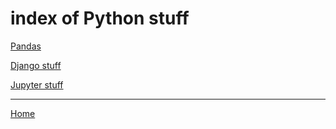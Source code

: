 # index of Python stuff

[Pandas](https://ch3ck3rs.github.io/knowledge_base/python/pandas)

[Django stuff](https://ch3ck3rs.github.io/knowledge_base/python/django)

[Jupyter stuff](https://ch3ck3rs.github.io/knowledge_base/python/jupyter)

---
[Home](https://ch3ck3rs.github.io/knowledge_base)
